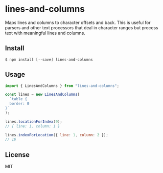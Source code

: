 # lines-and-columns

Maps lines and columns to character offsets and back. This is useful for parsers
and other text processors that deal in character ranges but process text with
meaningful lines and columns.

## Install

```
$ npm install [--save] lines-and-columns
```

## Usage

```js
import { LinesAndColumns } from "lines-and-columns";

const lines = new LinesAndColumns(
  `table {
  border: 0
}`
);

lines.locationForIndex(9);
// { line: 1, column: 1 }

lines.indexForLocation({ line: 1, column: 2 });
// 10
```

## License

MIT
